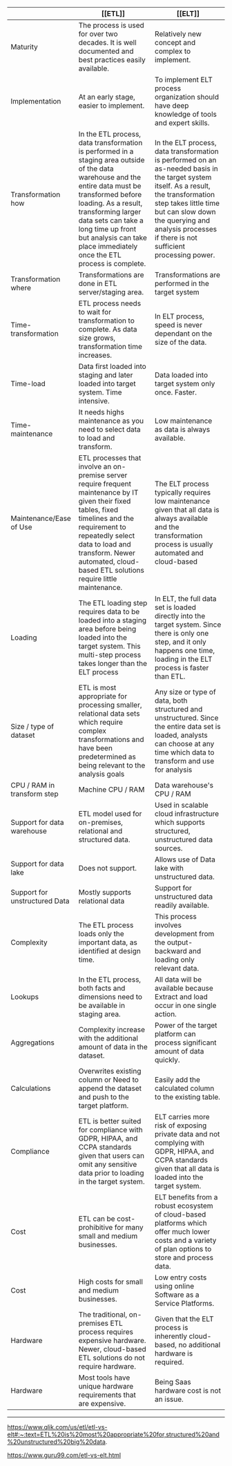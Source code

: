 
|                               | [[ETL]]                                                                                                                                                                                                                                                                                                         | [[ELT]]                                                                                                                                                                                                                                                               |
| ----------------------------- | --------------------------------------------------------------------------------------------------------------------------------------------------------------------------------------------------------------------------------------------------------------------------------------------------------------- | ----------------------------------------------------------------------------------------------------------------------------------------------------------------------------------------------------------------------------------------------------------------- |
| Maturity                      | The process is used for over two decades. It is well documented and best practices easily available.                                                                                                                                                                                                            | Relatively new concept and complex to implement.                                                                                                                                                                                                                  |
| Implementation                | At an early stage, easier to implement.                                                                                                                                                                                                                                                                         | To implement ELT process organization should have deep knowledge of tools and expert skills.                                                                                                                                                                      |
| Transformation how            | In the ETL process, data transformation is performed in a staging area outside of the data warehouse and the entire data must be transformed before loading. As a result, transforming larger data sets can take a long time up front but analysis can take place immediately once the ETL process is complete. | In the ELT process, data transformation is performed on an as-needed basis in the target system itself. As a result, the transformation step takes little time but can slow down the querying and analysis processes if there is not sufficient processing power. |
| Transformation where          | Transformations are done in ETL server/staging area.                                                                                                                                                                                                                                                            | Transformations are performed in the target system                                                                                                                                                                                                                |
| Time-transformation           | ETL process needs to wait for transformation to complete. As data size grows, transformation time increases.                                                                                                                                                                                                    | In ELT process, speed is never dependant on the size of the data.                                                                                                                                                                                                 |
| Time-load                     | Data first loaded into staging and later loaded into target system. Time intensive.                                                                                                                                                                                                                             | Data loaded into target system only once. Faster.                                                                                                                                                                                                                 |
| Time-maintenance              | It needs highs maintenance as you need to select data to load and transform.                                                                                                                                                                                                                                    | Low maintenance as data is always available.                                                                                                                                                                                                                      |
| Maintenance/Ease of Use       | ETL processes that involve an on-premise server require frequent maintenance by IT given their fixed tables, fixed timelines and the requirement to repeatedly select data to load and transform. Newer automated, cloud-based ETL solutions require little maintenance.                                        | The ELT process typically requires low maintenance given that all data is always available and the transformation process is usually automated and cloud-based                                                                                                    |
| Loading                       | The ETL loading step requires data to be loaded into a staging area before being loaded into the target system. This multi-step process takes longer than the ELT process                                                                                                                                       | In ELT, the full data set is loaded directly into the target system. Since there is only one step, and it only happens one time, loading in the ELT process is faster than ETL.                                                                                   |
| Size / type of dataset        | ETL is most appropriate for processing smaller, relational data sets which require complex transformations and have been predetermined as being relevant to the analysis goals                                                                                                                                  | Any size or type of data, both structured and unstructured. Since the entire data set is loaded, analysts can choose at any time which data to transform and use for analysis                                                                                     |
| CPU / RAM in transform step   | Machine CPU / RAM                                                                                                                                                                                                                                                                                               | Data warehouse's CPU / RAM                                                                                                                                                                                                                                        |
| Support for data warehouse    | ETL model used for on-premises, relational and structured data.                                                                                                                                                                                                                                                 | Used in scalable cloud infrastructure which supports structured, unstructured data sources.                                                                                                                                                                       |
| Support for data lake         | Does not support.                                                                                                                                                                                                                                                                                               | Allows use of Data lake with unstructured data.                                                                                                                                                                                                                   |
| Support for unstructured Data | Mostly supports relational data                                                                                                                                                                                                                                                                                 | Support for unstructured data readily available.                                                                                                                                                                                                                  |
| Complexity                    | The ETL process loads only the important data, as identified at design time.                                                                                                                                                                                                                                    | This process involves development from the output-backward and loading only relevant data.                                                                                                                                                                        |
| Lookups                       | In the ETL process, both facts and dimensions need to be available in staging area.                                                                                                                                                                                                                             | All data will be available because Extract and load occur in one single action.                                                                                                                                                                                   |
| Aggregations                  | Complexity increase with the additional amount of data in the dataset.                                                                                                                                                                                                                                          | Power of the target platform can process significant amount of data quickly.                                                                                                                                                                                      |
| Calculations                  | Overwrites existing column or Need to append the dataset and push to the target platform.                                                                                                                                                                                                                       | Easily add the calculated column to the existing table.                                                                                                                                                                                                           |
| Compliance                    | ETL is better suited for compliance with GDPR, HIPAA, and CCPA standards given that users can omit any sensitive data prior to loading in the target system.                                                                                                                                                    | ELT carries more risk of exposing private data and not complying with GDPR, HIPAA, and CCPA standards given that all data is loaded into the target system.                                                                                                       |
| Cost                          | ETL can be cost-prohibitive for many small and medium businesses.                                                                                                                                                                                                                                               | ELT benefits from a robust ecosystem of cloud-based platforms which offer much lower costs and a variety of plan options to store and process data.                                                                                                               |
| Cost                          | High costs for small and medium businesses.                                                                                                                                                                                                                                                                     | Low entry costs using online Software as a Service Platforms.                                                                                                                                                                                                     |
| Hardware                      | The traditional, on-premises ETL process requires expensive hardware. Newer, cloud-based ETL solutions do not require hardware.                                                                                                                                                                                 | Given that the ELT process is inherently cloud-based, no additional hardware is required.                                                                                                                                                                         |
| Hardware                      | Most tools have unique hardware requirements that are expensive.                                                                                                                                                                                                                                                | Being Saas hardware cost is not an issue.                                                                                                                                                                                                                         |

****
https://www.qlik.com/us/etl/etl-vs-elt#:~:text=ETL%20is%20most%20appropriate%20for,structured%20and%20unstructured%20big%20data.

https://www.guru99.com/etl-vs-elt.html